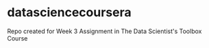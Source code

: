 datasciencecoursera
===================

Repo created for Week 3 Assignment in The Data Scientist's Toolbox Course
